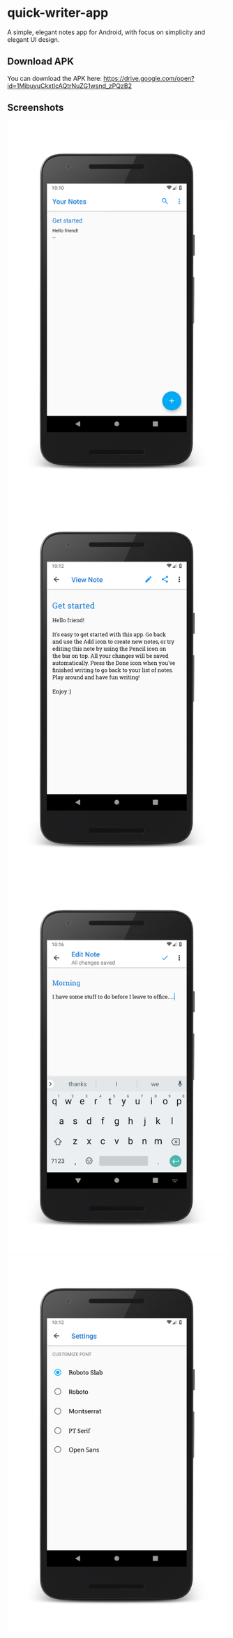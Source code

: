# quick-writer-app
A simple, elegant notes app for Android, with focus on simplicity and elegant UI design.

## Download APK
You can download the APK here: https://drive.google.com/open?id=1MibuyuCkxtlcAQtrNuZG1wsnd_zPQzB2

## Screenshots

![Home](https://github.com/roshanrahman/quick-writer-app/raw/master/assets/screen1.png "Home")
![View Note](https://github.com/roshanrahman/quick-writer-app/raw/master/assets/screen2.png "View Note")
![Edit Node](https://github.com/roshanrahman/quick-writer-app/raw/master/assets/screen3.png "Edit Note")
![Change Font](https://github.com/roshanrahman/quick-writer-app/raw/master/assets/screen4.png "Change Font")

